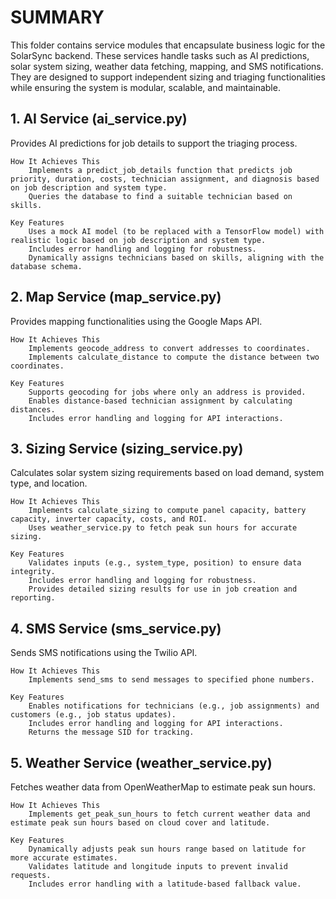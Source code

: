 # SUMMARY

This folder contains service modules that encapsulate business logic for the SolarSync backend. These services handle tasks such as AI predictions, solar system sizing, weather data fetching, mapping, and SMS notifications. They are designed to support independent sizing and triaging functionalities while ensuring the system is modular, scalable, and maintainable.

## 1. AI Service (ai_service.py)

Provides AI predictions for job details to support the triaging process.

    How It Achieves This
        Implements a predict_job_details function that predicts job priority, duration, costs, technician assignment, and diagnosis based on job description and system type.
        Queries the database to find a suitable technician based on skills.

    Key Features
        Uses a mock AI model (to be replaced with a TensorFlow model) with realistic logic based on job description and system type.
        Includes error handling and logging for robustness.
        Dynamically assigns technicians based on skills, aligning with the database schema.

## 2. Map Service (map_service.py)

Provides mapping functionalities using the Google Maps API.

    How It Achieves This
        Implements geocode_address to convert addresses to coordinates.
        Implements calculate_distance to compute the distance between two coordinates.

    Key Features
        Supports geocoding for jobs where only an address is provided.
        Enables distance-based technician assignment by calculating distances.
        Includes error handling and logging for API interactions.

## 3. Sizing Service (sizing_service.py)

Calculates solar system sizing requirements based on load demand, system type, and location.

    How It Achieves This
        Implements calculate_sizing to compute panel capacity, battery capacity, inverter capacity, costs, and ROI.
        Uses weather_service.py to fetch peak sun hours for accurate sizing.

    Key Features
        Validates inputs (e.g., system_type, position) to ensure data integrity.
        Includes error handling and logging for robustness.
        Provides detailed sizing results for use in job creation and reporting.

## 4. SMS Service (sms_service.py)

Sends SMS notifications using the Twilio API.

    How It Achieves This
        Implements send_sms to send messages to specified phone numbers.

    Key Features
        Enables notifications for technicians (e.g., job assignments) and customers (e.g., job status updates).
        Includes error handling and logging for API interactions.
        Returns the message SID for tracking.

## 5. Weather Service (weather_service.py)

 Fetches weather data from OpenWeatherMap to estimate peak sun hours.

    How It Achieves This
        Implements get_peak_sun_hours to fetch current weather data and estimate peak sun hours based on cloud cover and latitude.

    Key Features
        Dynamically adjusts peak sun hours range based on latitude for more accurate estimates.
        Validates latitude and longitude inputs to prevent invalid requests.
        Includes error handling with a latitude-based fallback value.

        
